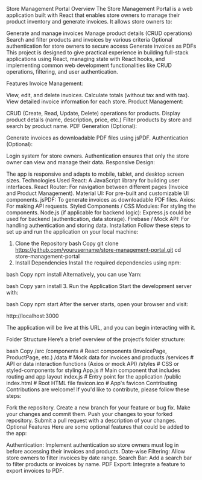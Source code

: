 Store Management Portal
Overview
The Store Management Portal is a web application built with React that enables store owners to manage their product inventory and generate invoices. It allows store owners to:

Generate and manage invoices
Manage product details (CRUD operations)
Search and filter products and invoices by various criteria
Optional authentication for store owners to secure access
Generate invoices as PDFs
This project is designed to give practical experience in building full-stack applications using React, managing state with React hooks, and implementing common web development functionalities like CRUD operations, filtering, and user authentication.

Features
Invoice Management:

View, edit, and delete invoices.
Calculate totals (without tax and with tax).
View detailed invoice information for each store.
Product Management:

CRUD (Create, Read, Update, Delete) operations for products.
Display product details (name, description, price, etc.)
Filter products by store and search by product name.
PDF Generation (Optional):

Generate invoices as downloadable PDF files using jsPDF.
Authentication (Optional):

Login system for store owners.
Authentication ensures that only the store owner can view and manage their data.
Responsive Design:

The app is responsive and adapts to mobile, tablet, and desktop screen sizes.
Technologies Used
React: A JavaScript library for building user interfaces.
React Router: For navigation between different pages (Invoice and Product Management).
Material UI: For pre-built and customizable UI components.
jsPDF: To generate invoices as downloadable PDF files.
Axios: For making API requests.
Styled Components / CSS Modules: For styling the components.
Node.js (if applicable for backend logic): Express.js could be used for backend (authentication, data storage).
Firebase / Mock API: For handling authentication and storing data.
Installation
Follow these steps to set up and run the application on your local machine:

1. Clone the Repository
bash
Copy
git clone https://github.com/yourusername/store-management-portal.git
cd store-management-portal
2. Install Dependencies
Install the required dependencies using npm:

bash
Copy
npm install
Alternatively, you can use Yarn:

bash
Copy
yarn install
3. Run the Application
Start the development server with:

bash
Copy
npm start
After the server starts, open your browser and visit:

http://localhost:3000

The application will be live at this URL, and you can begin interacting with it.

Folder Structure
Here’s a brief overview of the project’s folder structure:

bash
Copy
/src
  /components        # React components (InvoicePage, ProductPage, etc.)
  /data              # Mock data for invoices and products
  /services          # API or data interaction functions (Axios or mock API)
  /styles            # CSS or styled-components for styling
  App.js             # Main component that includes routing and app layout
  index.js           # Entry point for the application
/public
  index.html         # Root HTML file
  favicon.ico        # App's favicon
Contributing
Contributions are welcome! If you'd like to contribute, please follow these steps:

Fork the repository.
Create a new branch for your feature or bug fix.
Make your changes and commit them.
Push your changes to your forked repository.
Submit a pull request with a description of your changes.
Optional Features
Here are some optional features that could be added to the app:

Authentication: Implement authentication so store owners must log in before accessing their invoices and products.
Date-wise Filtering: Allow store owners to filter invoices by date range.
Search Bar: Add a search bar to filter products or invoices by name.
PDF Export: Integrate a feature to export invoices to PDF.
